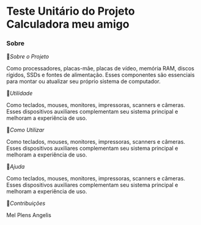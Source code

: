 # Teste Unitário do Projeto Calculadora meu amigo



### Sobre 

:small_blue_diamond:*Sobre o Projeto* 

Como processadores, placas-mãe, placas de vídeo, memória RAM, discos rígidos, SSDs e fontes de alimentação. Esses componentes são essenciais para montar ou atualizar seu próprio sistema de computador.

:small_blue_diamond:*Utilidade*

Como teclados, mouses, monitores, impressoras, scanners e câmeras. Esses dispositivos auxiliares complementam seu sistema principal e melhoram a experiência de uso.

:small_blue_diamond:*Como Utilizar*

Como teclados, mouses, monitores, impressoras, scanners e câmeras. Esses dispositivos auxiliares complementam seu sistema principal e melhoram a experiência de uso.

:small_blue_diamond:*Ajuda*

Como teclados, mouses, monitores, impressoras, scanners e câmeras. Esses dispositivos auxiliares complementam seu sistema principal e melhoram a experiência de uso.

:small_blue_diamond:*Contribuições*

Mel Plens Angelis







